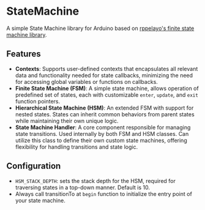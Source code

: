 # StateMachine
A simple State Machine library for Arduino based on [rppelayo's finite state machine library](https://github.com/rppelayo/FiniteStateMachine?tab=readme-ov-file).

## Features
- **Contexts**: Supports user-defined contexts that encapsulates all relevant data and functionality needed for state callbacks, minimizing the need for accessing global variables or functions on callbacks.
- **Finite State Machine (FSM)**: A simple state machine, allows operation of predefined set of states, each with customizable `enter`, `update`, and `exit` function pointers. 
- **Hierarchical State Machine (HSM)**: An extended FSM with support for nested states. States can inherit common behaviors from parent states while maintaining their own unique logic.
- **State Machine Handler**: A core component responsible for managing state transitions. Used internally by both FSM and HSM classes. Can utilize this class to define their own custom state machines, offering flexibility for handling transitions and state logic.

## Configuration
- `HSM_STACK_DEPTH`: sets the stack depth for the HSM, required for traversing states in a top-down manner. Default is 10.
- Always call transitionTo at `begin` function to initialize the entry point of your state machine.
